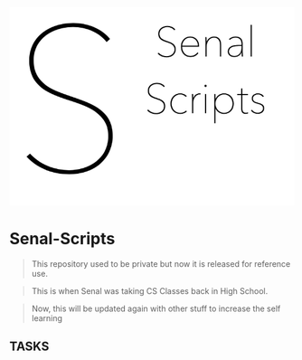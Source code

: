 <img src = "./Senal-Scripts.png">

# Senal-Scripts

> This repository used to be private but now it is released for 
> reference use.

> This is when Senal was taking CS Classes back in High School.  


> Now, this will be updated again with other stuff to increase the self learning



## TASKS